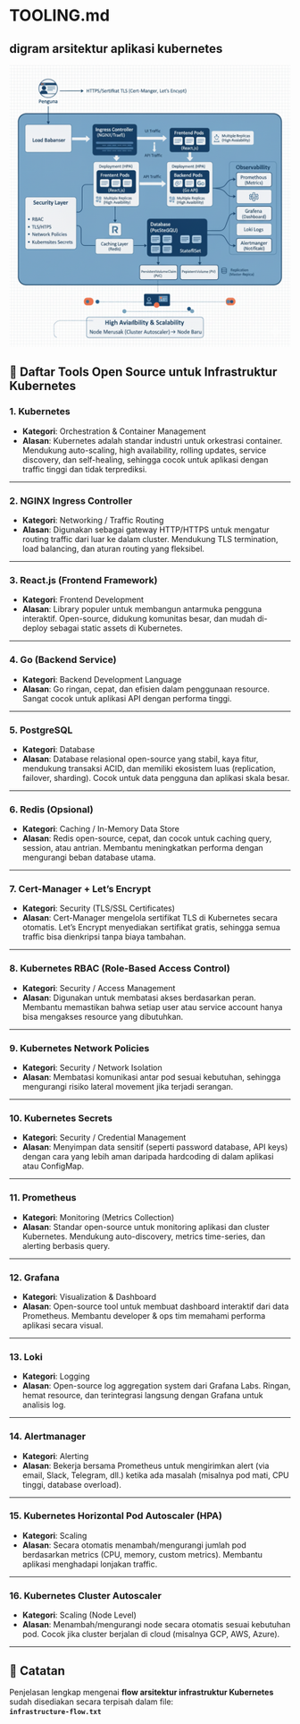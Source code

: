 # TOOLING.md

## digram arsitektur aplikasi kubernetes
![diagram Arsitektur](./diagram-arsitektur.png)

## 📌 Daftar Tools Open Source untuk Infrastruktur Kubernetes

### 1. **Kubernetes**
- **Kategori**: Orchestration & Container Management  
- **Alasan**: Kubernetes adalah standar industri untuk orkestrasi container. Mendukung auto-scaling, high availability, rolling updates, service discovery, dan self-healing, sehingga cocok untuk aplikasi dengan traffic tinggi dan tidak terprediksi.  

---

### 2. **NGINX Ingress Controller**
- **Kategori**: Networking / Traffic Routing  
- **Alasan**: Digunakan sebagai gateway HTTP/HTTPS untuk mengatur routing traffic dari luar ke dalam cluster. Mendukung TLS termination, load balancing, dan aturan routing yang fleksibel.  

---

### 3. **React.js (Frontend Framework)**
- **Kategori**: Frontend Development  
- **Alasan**: Library populer untuk membangun antarmuka pengguna interaktif. Open-source, didukung komunitas besar, dan mudah di-deploy sebagai static assets di Kubernetes.  

---

### 4. **Go (Backend Service)**
- **Kategori**: Backend Development Language  
- **Alasan**: Go ringan, cepat, dan efisien dalam penggunaan resource. Sangat cocok untuk aplikasi API dengan performa tinggi.  

---

### 5. **PostgreSQL**
- **Kategori**: Database  
- **Alasan**: Database relasional open-source yang stabil, kaya fitur, mendukung transaksi ACID, dan memiliki ekosistem luas (replication, failover, sharding). Cocok untuk data pengguna dan aplikasi skala besar.  

---

### 6. **Redis** (Opsional)
- **Kategori**: Caching / In-Memory Data Store  
- **Alasan**: Redis open-source, cepat, dan cocok untuk caching query, session, atau antrian. Membantu meningkatkan performa dengan mengurangi beban database utama.  

---

### 7. **Cert-Manager + Let’s Encrypt**
- **Kategori**: Security (TLS/SSL Certificates)  
- **Alasan**: Cert-Manager mengelola sertifikat TLS di Kubernetes secara otomatis. Let’s Encrypt menyediakan sertifikat gratis, sehingga semua traffic bisa dienkripsi tanpa biaya tambahan.  

---

### 8. **Kubernetes RBAC (Role-Based Access Control)**
- **Kategori**: Security / Access Management  
- **Alasan**: Digunakan untuk membatasi akses berdasarkan peran. Membantu memastikan bahwa setiap user atau service account hanya bisa mengakses resource yang dibutuhkan.  

---

### 9. **Kubernetes Network Policies**
- **Kategori**: Security / Network Isolation  
- **Alasan**: Membatasi komunikasi antar pod sesuai kebutuhan, sehingga mengurangi risiko lateral movement jika terjadi serangan.  

---

### 10. **Kubernetes Secrets**
- **Kategori**: Security / Credential Management  
- **Alasan**: Menyimpan data sensitif (seperti password database, API keys) dengan cara yang lebih aman daripada hardcoding di dalam aplikasi atau ConfigMap.  

---

### 11. **Prometheus**
- **Kategori**: Monitoring (Metrics Collection)  
- **Alasan**: Standar open-source untuk monitoring aplikasi dan cluster Kubernetes. Mendukung auto-discovery, metrics time-series, dan alerting berbasis query.  

---

### 12. **Grafana**
- **Kategori**: Visualization & Dashboard  
- **Alasan**: Open-source tool untuk membuat dashboard interaktif dari data Prometheus. Membantu developer & ops tim memahami performa aplikasi secara visual.  

---

### 13. **Loki**
- **Kategori**: Logging  
- **Alasan**: Open-source log aggregation system dari Grafana Labs. Ringan, hemat resource, dan terintegrasi langsung dengan Grafana untuk analisis log.  

---

### 14. **Alertmanager**
- **Kategori**: Alerting  
- **Alasan**: Bekerja bersama Prometheus untuk mengirimkan alert (via email, Slack, Telegram, dll.) ketika ada masalah (misalnya pod mati, CPU tinggi, database overload).  

---

### 15. **Kubernetes Horizontal Pod Autoscaler (HPA)**
- **Kategori**: Scaling  
- **Alasan**: Secara otomatis menambah/mengurangi jumlah pod berdasarkan metrics (CPU, memory, custom metrics). Membantu aplikasi menghadapi lonjakan traffic.  

---

### 16. **Kubernetes Cluster Autoscaler**
- **Kategori**: Scaling (Node Level)  
- **Alasan**: Menambah/mengurangi node secara otomatis sesuai kebutuhan pod. Cocok jika cluster berjalan di cloud (misalnya GCP, AWS, Azure).  

---

## 📄 Catatan
Penjelasan lengkap mengenai **flow arsitektur infrastruktur Kubernetes** sudah disediakan secara terpisah dalam file:  
**`infrastructure-flow.txt`**
